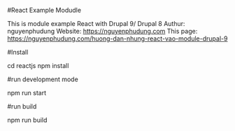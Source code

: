 #React Example Modudle

This is module example React with Drupal 9/ Drupal 8
Authur: nguyenphudung
Website: https://nguyenphudung.com
This page: https://nguyenphudung.com/huong-dan-nhung-react-vao-module-drupal-9

#Install

cd reactjs
npm install

#run development mode

npm run start

#run build

npm run build

